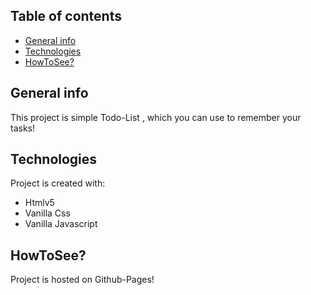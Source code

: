 ## Table of contents
* [General info](#general-info)
* [Technologies](#technologies)
* [HowToSee?](#howtosee)

## General info
This project is simple Todo-List , which you can use to 
remember your tasks!
	
## Technologies
Project is created with:
* Htmlv5
* Vanilla Css
* Vanilla Javascript
	
## HowToSee?
Project is hosted on Github-Pages!
